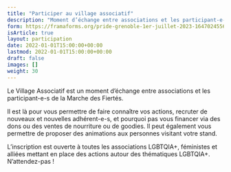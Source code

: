 ```yaml
---
title: "Participer au village associatif"
description: "Moment d’échange entre associations et les participant-e-s de la Marche des Fiertés, le village associatif est là pour vous permettre de faire connaître vos actions, recruter de nouveaux et nouvelles adhérent-e-s, et pourquoi pas vous financer via des dons ou des ventes de nourriture ou de goodies. Inscrivez-vous dès maintenant !"
form: https://framaforms.org/pride-grenoble-1er-juillet-2023-1647024556
isArticle: true
layout: participation
date: 2022-01-01T15:00:00+00:00
lastmod: 2022-01-01T15:00:00+00:00
draft: false
images: []
weight: 30
---
```


Le Village Associatif est un moment d’échange entre associations et les participant-e-s de la Marche des Fiertés.

Il est là pour vous permettre de faire connaître vos actions, recruter de nouveaux et nouvelles adhérent-e-s, et pourquoi pas vous financer via des dons ou des ventes de nourriture ou de goodies. Il peut également vous permettre de proposer des animations aux personnes visitant votre stand.

L’inscription est ouverte à toutes les associations LGBTQIA+, féministes et alliées mettant en place des actions autour des thématiques LGBTQIA+. N’attendez-pas !
